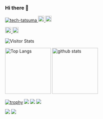 ### Hi there 👋

<p align="left">
  <a href="https://github.com/tech-tatsuma/tech-tatsuma/">
    <img src="https://komarev.com/ghpvc/?username=tech-tatsuma" alt="tech-tatsuma" />
  </a>
  <a href="https://github.com/tech-tatsuma">
    <img height="20" src="https://img.shields.io/github/followers/tech-tatsuma?label=follow&logo=github&style=flat" />
  </a>
  <a href="http://twitter.com/yutkat">
    <img height="20" src="https://img.shields.io/twitter/follow/tatsuma_sk_8?label=Twitter&logo=twitter&style=flat" />
  </a>
</p>
<p align="left"> 
  <a href="https://gitstar-ranking.com/tech-tatsuma">
    <img height="20" src="https://img.shields.io/endpoint?label=star ranking&url=https%3A%2F%2Fgitstar-ranking.com%2Fusers%2Fyutkat%2Fshields" />
  </a>
  <a href="https://user-badge.committers.top/japan/tech-tatsuma">
    <img height="20" src="https://user-badge.committers.top/japan/tech-tatsuma.svg" />
  </a>
</p>
<div align="left">
  <img alt="Visitor Stats" src="https://widgetbite.com/stats/tech-tatsuma"/>  
</div>

<p align="left"> 
  <img alt="Top Langs" height="150px" src="https://github-readme-stats.vercel.app/api/top-langs/?username=tech-tatsuma&layout=compact&count_private=true&show_icons=true&show_icons=true&theme=onedark" />
  <img alt="github stats" height="150px" src="https://github-readme-stats.vercel.app/api?username=tech-tatsuma&count_private=true&show_icons=true&show_icons=true&theme=onedark" />
</p>

[![trophy](https://github-profile-trophy.vercel.app/?username=tech-tatsuma&theme=gruvbox)](https://github.com/ryo-ma/github-profile-trophy)
[![](https://raw.githubusercontent.com/tech-tatsuma/tech-tatsuma/master/profile-summary-card-output/dracula/0-profile-details.svg)](https://github.com/vn7n24fzkq/github-profile-summary-cards)
[![](https://raw.githubusercontent.com/tech-tatsuma/tech-tatsuma/master/profile-summary-card-output/dracula/1-repos-per-language.svg)](https://github.com/vn7n24fzkq/github-profile-summary-cards)
[![](https://raw.githubusercontent.com/tech-tatsuma/tech-tatsuma/master/profile-summary-card-output/dracula/2-most-commit-language.svg)](https://github.com/vn7n24fzkq/github-profile-summary-cards)

[![](https://activity-graph.herokuapp.com/graph?username=tech-tatsuma&theme=github)](https://activity-graph.herokuapp.com/graph?username=tech-tatsuma&theme=github)
[![](https://github-readme-streak-stats.herokuapp.com/?user=tech-tatsuma&theme=dark)](https://github-readme-streak-stats.herokuapp.com/?user=tech-tatsuma&theme=dark)

